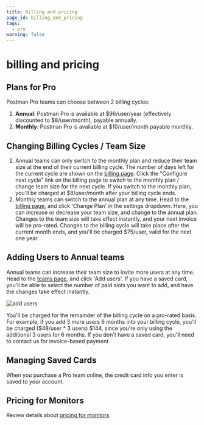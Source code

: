 ```yaml
---
title: Billing and pricing
page_id: billing_and_pricing
tags:
  - pro
warning: false
---
```


# billing and pricing

## Plans for Pro

Postman Pro teams can choose between 2 billing cycles:

1. **Annual**: Postman Pro is available at $96/user/year \(effectively discounted to $8/user/month\), payable annually.
2. **Monthly**: Postman Pro is available at $10/user/month payable monthly.

## Changing Billing Cycles / Team Size

1. Annual teams can only switch to the monthly plan and reduce their team size at the end of their current billing cycle. The number of days left for the current cycle are shown on the [billing page](https://go.postman.co/billing/overview). Click the "Configure next cycle" link on the billing page to switch to the monthly plan / change team size for the next cycle. If you switch to the monthly plan, you'll be charged at $8/user/month after your billing cycle ends.
2. Monthly teams can switch to the annual plan at any time. Head to the [billing page](https://go.postman.co/billing/overview), and click 'Change Plan' in the settings dropdown. Here, you can increase or decrease your team size, and change to the annual plan. Changes to the team size will take effect instantly, and your next invoice will be pro-rated. Changes to the billing cycle will take place after the current month ends, and you'll be charged $75/user, valid for the next one year.

## Adding Users to Annual teams

Annual teams can increase their team size to invite more users at any time. Head to the [teams page](https://go.postman.co/team), and click 'Add users'. If you have a saved card, you'll be able to select the number of paid slots you want to add, and have the changes take effect instantly.

![add users](https://s3.amazonaws.com/postman-static-getpostman-com/postman-docs/addUsers.jpg)

You'll be charged for the remainder of the billing cycle on a pro-rated basis. For example, if you add 3 more users 6 months into your billing cycle, you'll be charged \($48/user \* 3 users\) $144, since you're only using the additional 3 users for 6 months. If you don't have a saved card, you'll need to contact us for invoice-based payment.

## Managing Saved Cards

When you purchase a Pro team online, the credit card info you enter is saved to your account.

## Pricing for Monitors

Review details about [pricing for monitors](/postman/monitors/pricing_monitors.md).

